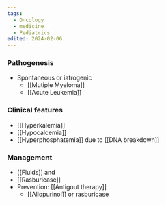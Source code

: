 ```yaml
---
tags:
  - Oncology
  - medicine
  - Pediatrics
edited: 2024-02-06
---
```



### Pathogenesis
- Spontaneous or iatrogenic
	- [[Mutiple Myeloma]]
	- [[Acute Leukemia]]

### Clinical features
- [[Hyperkalemia]] 
- [[Hypocalcemia]]
- [[Hyperphosphatemia]] due to [[DNA breakdown]] 

### Management
- [[Fluids]] and 
- [[Rasburicase]] 
- Prevention: [[Antigout therapy]] 
	- [[Allopurinol]] or rasburicase 